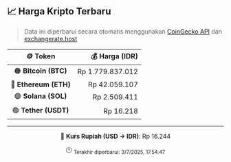 

<!-- HARGA_KRIPTO -->
## 📈 Harga Kripto Terbaru

> Data ini diperbarui secara otomatis menggunakan [CoinGecko API](https://www.coingecko.com/) dan [exchangerate.host](https://exchangerate.host/)

<div align="center">

| 🪙 Token | 💰 Harga (IDR) |
|:------:|---------------:|
| 🟠 **Bitcoin (BTC)**   | Rp 1.779.837.012 |
| 🔵 **Ethereum (ETH)**  | Rp 42.059.107 |
| 🟣 **Solana (SOL)**    | Rp 2.509.411 |
| 🟢 **Tether (USDT)**   | Rp 16.218 |

---

💱 **Kurs Rupiah (USD → IDR)**: Rp 16.244

🕒 <sub>Terakhir diperbarui: 3/7/2025, 17.54.47</sub>

</div>
<!-- /HARGA_KRIPTO -->